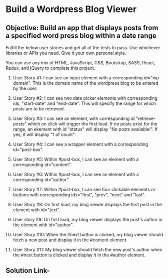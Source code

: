 # Build a Wordpress Blog Viewer

## Objective: Build an app that displays posts from a specified word press blog within a date range

Fulfill the below user stories and get all of the tests to pass. Use whichever libraries or APIs you need. Give it your own personal style.

You can use any mix of HTML, JavaScript, CSS, Bootstrap, SASS, React, Redux, and jQuery to complete this project.

01. User Story #1: I can see an input element with a corresponding id="wp-domain". This is the domain name of the wordpress blog to be entered by the user.

02. User Story #2: I can see two date picker elements with corresponding ids, "start-date" and "end-date". This will specify the range for which posts are to be retrieved.

03. User Story #3: I can see an element, with corresponding id "retrieve-posts" which on click will trigger the first load. If no posts exist for the range, an ekement with id "status" will display "No posts available!". If yes, it will display "1 of count".

04. User Story #4: I can see a wrapper element with a corresponding id="post-box".

05. User Story #5: Within #post-box, I can see an element with a corresponding id="content".

06. User Story #6: Within #post-box, I can see an element with a corresponding id="author".

07. User Story #7: Within #post-box, I can see four clickable elements or buttons with corresponding ids="first", "prev", "next" and "last".

08. User Story #8: On first load, my blog viewer displays the first post in the element with id="text".

09. User story #9: On first load, my blog viewer displays the post's author in the element with id="author".

10. User Story #10: When the #next button is clicked, my blog viewer should fetch a new post and display it in the #content element.

11. User Story #11: My blog viewer should fetch the new post's author when the #next button is clicked and display it in the #author element.

## Solution Link-
